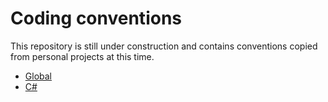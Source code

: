 # Coding conventions

This repository is still under construction and contains conventions copied from personal projects at this time.

- [Global](global.md)
- [C#](c-sharp.md)
